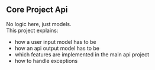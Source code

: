 ## Core Project Api

No logic here, just models.  
This project explains:  
- how a user input model has to be
- how an api output model has to be
- which features are implemented in the main api project
- how to handle exceptions